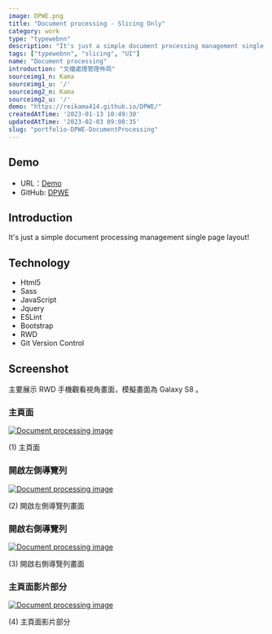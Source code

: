 ```yaml
---
image: DPWE.png
title: "Document processing - Slicing Only"
category: work
type: "typewebnn"
description: "It's just a simple document processing management single page layout."
tags: ["typewebnn", "slicing", "UI"]
name: "Document processing"
introduction: "文檔處理管理佈局"
sourceimg1_n: Kama
sourceimg1_u: '/'
sourceimg2_n: Kama
sourceimg2_u: '/'
demo: "https://reikama414.github.io/DPWE/"
createdAtTime: '2023-01-13 10:49:30'
updatedAtTime: '2023-02-03 09:00:35'
slug: "portfolio-DPWE-DocumentProcessing"
---
```



## Demo
- URL：[Demo](https://reikama414.github.io/DPWE/)
- GitHub: [DPWE](https://github.com/ReiKama414/DPWE)

## Introduction
It's just a simple document processing management single page layout!

## Technology
- Html5
- Sass
- JavaScript
- Jquery
- ESLint
- Bootstrap
- RWD
- Git Version Control

## Screenshot
主要展示 RWD 手機觀看視角畫面，模擬畫面為 Galaxy S8 。

### 主頁面
<a href="/blog/DPWE-1.png" target="_blank">

![Document processing image](/blog/DPWE-1.png "Index")

</a>
<p class="img-origin mt-1 mb-3 text-center">(1) 主頁面</p>

### 開啟左側導覽列
<a href="/blog/DPWE-2.png" target="_blank">

![Document processing image](/blog/DPWE-2.png "Menu")

</a>
<p class="img-origin mt-1 mb-3 text-center">(2) 開啟左側導覽列畫面</p>

### 開啟右側導覽列
<a href="/blog/DPWE-3.png" target="_blank">

![Document processing image](/blog/DPWE-3.png "Aside")

</a>
<p class="img-origin mt-1 mb-3 text-center">(3) 開啟右側導覽列畫面</p>

### 主頁面影片部分
<a href="/blog/DPWE-4.png" target="_blank">

![Document processing image](/blog/DPWE-4.png "Video")

</a>
<p class="img-origin mt-1 mb-3 text-center">(4) 主頁面影片部分</p>